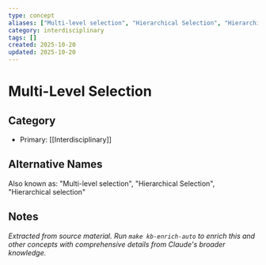 ```yaml
---
type: concept
aliases: ["Multi-level selection", "Hierarchical Selection", "Hierarchical selection"]
category: interdisciplinary
tags: []
created: 2025-10-20
updated: 2025-10-20
---
```


# Multi-Level Selection

## Category

- Primary: [[Interdisciplinary]]

## Alternative Names

Also known as: "Multi-level selection", "Hierarchical Selection", "Hierarchical selection"

## Notes

*Extracted from source material. Run `make kb-enrich-auto` to enrich this and other concepts with comprehensive details from Claude's broader knowledge.*

